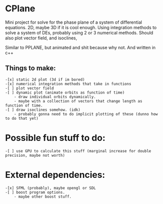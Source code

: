 # CPlane
Mini project for solve for the phase plane of a system of differential equations. 2D, maybe 3D if it is cool enough. Using integration methods to solve a system of DEs, probably using 2 or 3 numerical methods.
Should also plot vector field, and isoclines,

Similar to PPLANE, but animated and shit because why not. And written in c++



## Things to make: 
	-[x] static 2d plot (3d if im bored)
	-[x] numerical integration methods that take in functions
	-[ ] plot vector field
	-[ ] dynamic plot (animate orbits as function of time)
		- draw individual orbits dynamically.
		- maybe with a collection of vectors that change length as function of time.
	-[ ] draw isoclines somehow. (idk)
		- probably gonna need to do implicit plotting of these (dunno how to do that yet)

# Possible fun stuff to do:
	-[ ] use GPU to calculate this stuff (marginal increase for double precision, maybe not worth)

# External dependencies:
	-[x] SFML (probably), maybe opengl or SDL
	-[ ] boost program options.
		- maybe other boost stuff.
